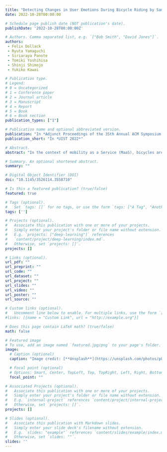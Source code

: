 ```yaml
---
title: "Detecting Changes in User Emotions During Bicycle Riding by Sampling Facial Images"
date: 2022-10-28T00:00:00

# Schedule page publish date (NOT publication's date).
publishDate: '2022-10-28T00:00:00Z'

# Authors. Comma separated list, e.g. `["Bob Smith", "David Jones"]`.
authors:
 - Felix Dollack
 - Ryuta Yamaguchi
 - Siriaraya Panote
 - Tomiki Yoshihisa
 - Shinji Shimojo
 - Yukiko Kawai

# Publication type.
# Legend:
# 0 = Uncategorized
# 1 = Conference paper
# 2 = Journal article
# 3 = Manuscript
# 4 = Report
# 5 = Book
# 6 = Book section
publication_types: ["1"]

# Publication name and optional abbreviated version.
publication: "In *Adjunct Proceedings of the 35th Annual ACM Symposium on User Interface Software and Technology*."
publication_short: "In *UIST 2022*"

# Abstract.
abstract: "In the context of mobility as a Service (MaaS), bicycles are an important mode of transport for the first and last mile between the home and other transport modalities. Also, due to covid-19 bicycle users such as food delivery drivers and commuters to work are increasing. To investigate driving experience of bicycle users in context and improve MaaS service quality, we propose and describe a method to automatically detect changes in user emotions during bicycle riding by sampling facial images using a smartphone. We describe the proposed method and how we plan to use it in the future."

# Summary. An optional shortened abstract.
summary: ""

# Digital Object Identifier (DOI)
doi: "10.1145/3526114.3558710"

# Is this a featured publication? (true/false)
featured: true

# Tags (optional).
#   Set `tags: []` for no tags, or use the form `tags: ["A Tag", "Another Tag"]` for one or more tags.
tags: ['']

# Projects (optional).
#   Associate this publication with one or more of your projects.
#   Simply enter your project's folder or file name without extension.
#   E.g. `projects: ["deep-learning"]` references
#   `content/project/deep-learning/index.md`.
#   Otherwise, set `projects: []`.
projects: []

# Links (optional).
url_pdf: ""
url_preprint: ""
url_code: ""
url_dataset: ""
url_project: ""
url_slides: ""
url_video: ""
url_poster: ""
url_source: ""

# Custom links (optional).
#   Uncomment line below to enable. For multiple links, use the form `[{...}, {...}, {...}]`.
#links: [{name = "Custom Link", url = "http://example.org"}]

# Does this page contain LaTeX math? (true/false)
math: false

# Featured image
# To use, add an image named `featured.jpg/png` to your page's folder.
image:
  # Caption (optional)
  caption: "Image credit: [**Unsplash**](https://unsplash.com/photos/pLCdAaMFLTE)"

  # Focal point (optional)
  # Options: Smart, Center, TopLeft, Top, TopRight, Left, Right, BottomLeft, Bottom, BottomRight
  focal_point: ""

# Associated Projects (optional).
#   Associate this publication with one or more of your projects.
#   Simply enter your project's folder or file name without extension.
#   E.g. `internal-project` references `content/project/internal-project/index.md`.
#   Otherwise, set `projects: []`.
projects: []

# Slides (optional).
#   Associate this publication with Markdown slides.
#   Simply enter your slide deck's filename without extension.
#   E.g. `slides: "example"` references `content/slides/example/index.md`.
#   Otherwise, set `slides: ""`.
slides: ''
---
```


